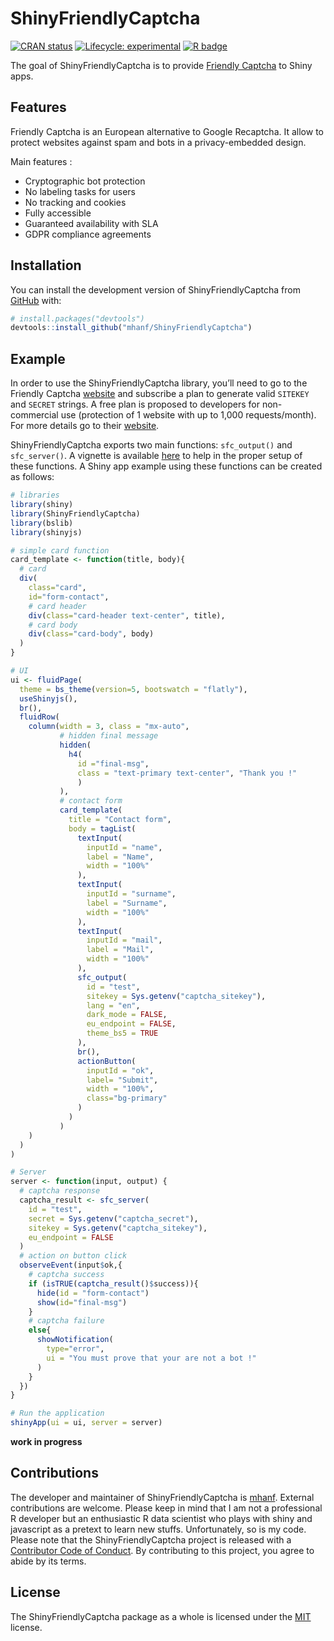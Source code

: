 
<!-- README.md is generated from README.Rmd. Please edit that file -->

# ShinyFriendlyCaptcha

<!-- badges: start -->

[![CRAN
status](https://www.r-pkg.org/badges/version/ShinyFriendlyCaptcha)](https://CRAN.R-project.org/package=ShinyFriendlyCaptcha)
[![Lifecycle:
experimental](https://img.shields.io/badge/lifecycle-experimental-orange.svg)](https://lifecycle.r-lib.org/articles/stages.html#experimental)
[![R
badge](https://img.shields.io/badge/Build%20with-♥%20and%20R-blue)](https://github.com/mhanf/ShinyFriendlyCaptcha)

<!-- badges: end -->

The goal of ShinyFriendlyCaptcha is to provide [Friendly
Captcha](https://friendlycaptcha.com/) to Shiny apps.

## Features

Friendly Captcha is an European alternative to Google Recaptcha. It
allow to protect websites against spam and bots in a privacy-embedded
design.

Main features :

-   Cryptographic bot protection
-   No labeling tasks for users
-   No tracking and cookies
-   Fully accessible
-   Guaranteed availability with SLA
-   GDPR compliance agreements

## Installation

You can install the development version of ShinyFriendlyCaptcha from
[GitHub](https://github.com/) with:

``` r
# install.packages("devtools")
devtools::install_github("mhanf/ShinyFriendlyCaptcha")
```

## Example

In order to use the ShinyFriendlyCaptcha library, you’ll need to go to
the Friendly Captcha [website](https://friendlycaptcha.com/) and
subscribe a plan to generate valid `SITEKEY` and `SECRET` strings. A
free plan is proposed to developers for non-commercial use (protection
of 1 website with up to 1,000 requests/month). For more details go to
their [website](https://friendlycaptcha.com/).

ShinyFriendlyCaptcha exports two main functions: `sfc_output()` and
`sfc_server()`. A vignette is available [here]() to help in the proper
setup of these functions. A Shiny app example using these functions can
be created as follows:

``` r
# libraries
library(shiny)
library(ShinyFriendlyCaptcha)
library(bslib)
library(shinyjs)

# simple card function
card_template <- function(title, body){
  # card
  div(
    class="card", 
    id="form-contact",
    # card header
    div(class="card-header text-center", title),
    # card body
    div(class="card-body", body)
  )
}

# UI
ui <- fluidPage(
  theme = bs_theme(version=5, bootswatch = "flatly"),
  useShinyjs(),
  br(),
  fluidRow(
    column(width = 3, class = "mx-auto",
           # hidden final message
           hidden(
             h4(
               id ="final-msg", 
               class = "text-primary text-center", "Thank you !"
               )
           ),
           # contact form
           card_template(
             title = "Contact form",
             body = tagList(
               textInput(
                 inputId = "name",
                 label = "Name",
                 width = "100%"
               ),
               textInput(
                 inputId = "surname",
                 label = "Surname",
                 width = "100%"
               ),
               textInput(
                 inputId = "mail",
                 label = "Mail",
                 width = "100%"
               ),
               sfc_output(
                 id = "test",
                 sitekey = Sys.getenv("captcha_sitekey"),
                 lang = "en",
                 dark_mode = FALSE,
                 eu_endpoint = FALSE,
                 theme_bs5 = TRUE
               ),
               br(),
               actionButton(
                 inputId = "ok",
                 label= "Submit",
                 width = "100%",
                 class="bg-primary"
               )
             )
           )
    )
  )
)

# Server
server <- function(input, output) {
  # captcha response
  captcha_result <- sfc_server(
    id = "test",
    secret = Sys.getenv("captcha_secret"),
    sitekey = Sys.getenv("captcha_sitekey"),
    eu_endpoint = FALSE
  )
  # action on button click
  observeEvent(input$ok,{
    # captcha success
    if (isTRUE(captcha_result()$success)){
      hide(id = "form-contact")
      show(id="final-msg")
    }
    # captcha failure
    else{
      showNotification(
        type="error",
        ui = "You must prove that your are not a bot !"
      )
    }
  })
}

# Run the application
shinyApp(ui = ui, server = server)
```

**work in progress**

## Contributions

The developer and maintainer of ShinyFriendlyCaptcha is
[mhanf](https://github.com/mhanf). External contributions are welcome.
Please keep in mind that I am not a professional R developer but an
enthusiastic R data scientist who plays with shiny and javascript as a
pretext to learn new stuffs. Unfortunately, so is my code. Please note
that the ShinyFriendlyCaptcha project is released with a [Contributor
Code of
Conduct](https://mhanf.github.io/ShinyFriendlyCaptcha/CODE_OF_CONDUCT.html).
By contributing to this project, you agree to abide by its terms.

## License

The ShinyFriendlyCaptcha package as a whole is licensed under the
[MIT](https://opensource.org/licenses/mit-license.php) license.
